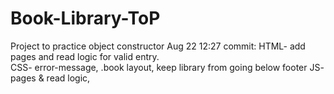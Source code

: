# Book-Library-ToP
Project to practice object constructor
Aug 22 12:27 commit: 
    HTML- add pages and read logic for valid entry.  
    CSS- error-message, .book layout, keep library from going below footer
    JS- pages & read logic, 
